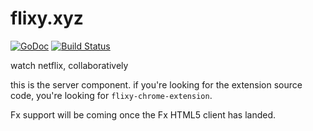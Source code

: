 flixy.xyz
========

[![GoDoc](https://godoc.org/github.com/skyhighwings/flixy?status.svg)](https://godoc.org/github.com/skyhighwings/flixy) [![Build Status](https://travis-ci.org/flixy/flixy.svg?branch=master)](https://travis-ci.org/flixy/flixy)

watch netflix, collaboratively

this is the server component. if you're looking for the extension source code,
you're looking for `flixy-chrome-extension`.

Fx support will be coming once the Fx HTML5 client has landed.

